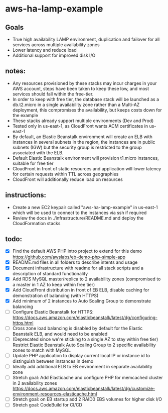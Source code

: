 # aws-ha-lamp-example

## Goals
- True high availability LAMP environment, duplication and failover for all services across multiple availability zones
- Lower latency and reduce load
- Additional support for improved disk I/O

## notes:
- Any resources provisioned by these stacks may incur charges in your AWS account, steps have been taken to keep these low, and most services should fall within the free-tier.
- In order to keep with free tier, the database stack will be launched as a db.t2.micro in a single availability zone rather than a Multi-AZ deployment, this compromises the availability, but keeps costs down for the example
- These stacks already support multiple environments (Dev and Prod)
- Tested only in us-east-1, as CloudFront wants ACM certificates in us-east-1
- By default, an Elastic Beanstalk environment will create an ELB with instances in several subnets in the region, the instances are in public subnets (IGW) but the security group is restricted to the group associated with the ELB.
- Default Elastic Beanstalk environment will provision t1.micro instances, suitable for free tier
- CloudFront in front of static resources and application will lower latency for certain requests within TTL across geographies
- CloudFront will additionally reduce load on resources  

## instructions:

- Create a new EC2 keypair called "aws-ha-lamp-example" in us-east-1 which will be used to connect to the instances via ssh if required
- Review the docs in ./infrastructure/README.md and deploy the CloudFormation stacks

## todo:

- [x] Find the default AWS PHP intro project to extend for this demo https://github.com/awslabs/eb-demo-php-simple-app
- [x] README.md files in all folders to describe intents and usage
- [x] Document infrastructure with readme for all stack scripts and a description of standard functionality
- [x] Add RDS MySQL master/replica to 2 availability zones (compromised to a master in 1 AZ to keep within free tier)
- [x] Add CloudFront distribution in front of EB ELB, disable caching for demonstration of balancing (with HTTPS)
- [x] Add minimum of 2 instances to Auto Scaling Group to demonstrate balancing
- [ ] Configure Elastic Beanstalk for HTTPS: https://docs.aws.amazon.com/elasticbeanstalk/latest/dg/configuring-https.html
- [ ] Cross zone load balancing is disabled by default for the Elastic Beanstalk ELB, and would need to be enabled
- [ ] (Deprecated since we're sticking to a single AZ to stay within free tier) Restrict Elastic Beanstalk Auto Scaling Group to 2 specific availability zones to match with MySQL
- [ ] Update PHP application to display current local IP or instance id to distinguish between instances in demo
- [ ] Ideally add additional ELB to EB environment in separate availability zone
- [ ] Stretch goal: Add Elasticache and configure PHP for memcached cluster in 2 availability zones https://docs.aws.amazon.com/elasticbeanstalk/latest/dg/customize-environment-resources-elasticache.html
- [ ] Stretch goal: on EB startup add 2 RAID0 EBS volumes for higher disk I/O
- [ ] Stretch goal: CodeBuild for CI/CD
